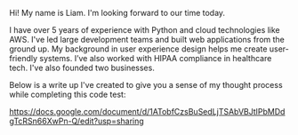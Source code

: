 Hi! My name is Liam. I'm looking forward to our time today.

I have over 5 years of experience with Python and cloud technologies like AWS. I've led large development teams and built web applications from the ground up. My background in user experience design helps me create user-friendly systems. I’ve also worked with HIPAA compliance in healthcare tech. I've also founded two businesses.

Below is a write up I've created to give you a sense of my thought process while completing this code test:

https://docs.google.com/document/d/1ATobfCzsBuSedLjTSAbVBJtIPbMDdgTcRSn66XwPn-Q/edit?usp=sharing